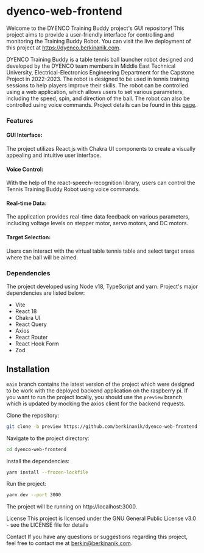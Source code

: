 # dyenco-web-frontend

Welcome to the DYENCO Training Buddy project's GUI repository! This project aims to provide a user-friendly interface for controlling and monitoring the Training Buddy Robot. You can visit the live deployment of this project at https://dyenco.berkinanik.com.

DYENCO Training Buddy is a table tennis ball launcher robot designed and developed by the DYENCO team members in Middle East Technical University, Electrical-Electronics Engineering Department for the Capstone Project in 2022-2023. The robot is designed to be used in tennis training sessions to help players improve their skills. The robot can be controlled using a web application, which allows users to set various parameters, including the speed, spin, and direction of the ball. The robot can also be controlled using voice commands. Project details can be found in this [page](http://capstone.eee.metu.edu.tr/project-fair-2022-2023/#DYENCO).

### Features

#### GUI Interface:

The project utilizes React.js with Chakra UI components to create a visually appealing and intuitive user interface.

#### Voice Control:

With the help of the react-speech-recognition library, users can control the Tennis Training Buddy Robot using voice commands.

#### Real-time Data:

The application provides real-time data feedback on various parameters, including voltage levels on stepper motor, servo motors, and DC motors.

#### Target Selection:

Users can interact with the virtual table tennis table and select target areas where the ball will be aimed.

### Dependencies

The project developed using Node v18, TypeScript and yarn. Project's major dependencies are listed below:

- Vite
- React 18
- Chakra UI
- React Query
- Axios
- React Router
- React Hook Form
- Zod

## Installation

`main` branch contains the latest version of the project which were designed to be work with the deployed backend application on the raspberry pi. If you want to run the project locally, you should use the `preview` branch which is updated by mocking the axios client for the backend requests.

Clone the repository:

```bash
git clone -b preview https://github.com/berkinanik/dyenco-web-frontend.git
```

Navigate to the project directory:

```bash
cd dyenco-web-frontend
```

Install the dependencies:

```bash
yarn install --frozen-lockfile
```

Run the project:

```bash
yarn dev --port 3000
```

The project will be running on http://localhost:3000.

License
This project is licensed under the GNU General Public License v3.0 - see the LICENSE file for details

Contact
If you have any questions or suggestions regarding this project, feel free to contact me at berkin@berkinanik.com.
